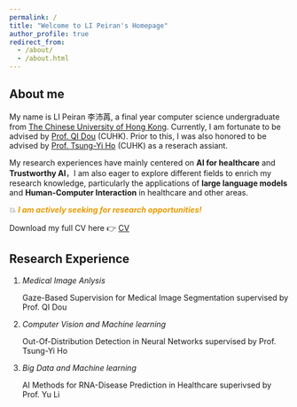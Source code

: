 ```yaml
---
permalink: /
title: "Welcome to LI Peiran's Homepage"
author_profile: true
redirect_from: 
  - /about/
  - /about.html
---
```

## About me
My name is LI Peiran 李沛苒, a final year computer science undergraduate from [The Chinese University of Hong Kong](https://www.cuhk.edu.hk/chinese/index.html). Currently, I am fortunate to be advised by [Prof. QI Dou](https://carrend.github.io/) (CUHK). Prior to this, I was also honored to be advised by [Prof. Tsung-Yi Ho](https://tsungyiho.github.io/) (CUHK) as a reserach assiant. 

My research experiences have mainly centered on **AI for healthcare** and **Trustworthy AI**，I am also eager to explore different fields to enrich my research knowledge, particularly the applications of **large language models** and **Human-Computer Interaction** in healthcare and other areas.

💥 <span style="color:#e89b00">***I am actively seeking for research opportunities!***

Download my full CV here 👉 [CV](../files/Peiran%20Li-CV-final.pdf)


## Research Experience
1. *Medical Image Anlysis*

   Gaze-Based Supervision for Medical Image Segmentation supervised by Prof. QI Dou
3. *Computer Vision and Machine learning*

   Out-Of-Distribution Detection in Neural Networks supervised by Prof. Tsung-Yi Ho
5. *Big Data and Machine learning*

   AI Methods for RNA-Disease Prediction in Healthcare superivsed by Prof. Yu Li
